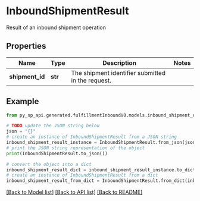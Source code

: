 # InboundShipmentResult

Result of an inbound shipment operation

## Properties

Name | Type | Description | Notes
------------ | ------------- | ------------- | -------------
**shipment_id** | **str** | The shipment identifier submitted in the request. | 

## Example

```python
from py_sp_api.generated.fulfillmentInboundV0.models.inbound_shipment_result import InboundShipmentResult

# TODO update the JSON string below
json = "{}"
# create an instance of InboundShipmentResult from a JSON string
inbound_shipment_result_instance = InboundShipmentResult.from_json(json)
# print the JSON string representation of the object
print(InboundShipmentResult.to_json())

# convert the object into a dict
inbound_shipment_result_dict = inbound_shipment_result_instance.to_dict()
# create an instance of InboundShipmentResult from a dict
inbound_shipment_result_from_dict = InboundShipmentResult.from_dict(inbound_shipment_result_dict)
```
[[Back to Model list]](../README.md#documentation-for-models) [[Back to API list]](../README.md#documentation-for-api-endpoints) [[Back to README]](../README.md)


